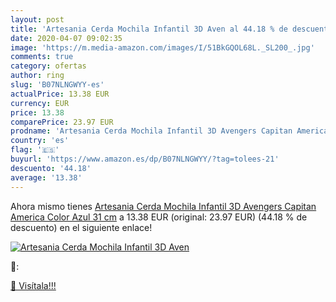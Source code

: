 ```yaml
---
layout: post
title: 'Artesania Cerda Mochila Infantil 3D Aven al 44.18 % de descuento'
date: 2020-04-07 09:02:35
image: 'https://m.media-amazon.com/images/I/51BkGQOL68L._SL200_.jpg'
comments: true
category: ofertas
author: ring
slug: 'B07NLNGWYY-es'
actualPrice: 13.38 EUR
currency: EUR
price: 13.38
comparePrice: 23.97 EUR
prodname: 'Artesania Cerda Mochila Infantil 3D Avengers Capitan America  Color Azul  31 cm'
country: 'es'
flag: '🇪🇸'
buyurl: 'https://www.amazon.es/dp/B07NLNGWYY/?tag=tolees-21'
descuento: '44.18'
average: '13.38'
---
```


Ahora mismo tienes [Artesania Cerda Mochila Infantil 3D Avengers Capitan America  Color Azul  31 cm](https://www.amazon.es/dp/B07NLNGWYY/?tag=tolees-21) a 13.38 EUR (original: 23.97 EUR) (44.18 %  de descuento) en el siguiente enlace!

[![Artesania Cerda Mochila Infantil 3D Aven](https://m.media-amazon.com/images/I/51BkGQOL68L._SL200_.jpg)](https://www.amazon.es/dp/B07NLNGWYY/?tag=tolees-21)

🔎:


[🛒 Visítala!!!](https://www.amazon.es/dp/B07NLNGWYY/?tag=tolees-21)
